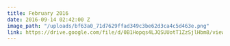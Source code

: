 ```yaml
---
title: February 2016
date: 2016-09-14 02:42:00 Z
image_path: "/uploads/bf63a0_71d7629ffad349c3be62d3ca4c5d463e.png"
link: https://drive.google.com/file/d/0B1Hopqs4LJQSUUotT1ZzSjlHbm8/view?usp=drive_web
---
```


